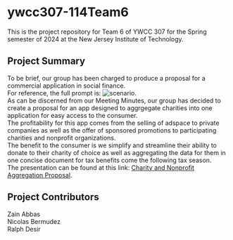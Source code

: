 # ywcc307-114Team6
This is the project repository for Team 6 of YWCC 307 for the Spring semester of 2024 at the New Jersey Institute of Technology.  

## Project Summary
To be brief, our group has been charged to produce a proposal for a commercial application in social finance.  
For reference, the full prompt is: ![scenario](https://github.com/nb538/ywcc307-114Team6/assets/156876990/ae500ab9-d254-4404-8c78-49b1357c7fb6 "Project Scenario").  
As can be discerned from our Meeting Minutes, our group has decided to create a proposal for an app designed to aggrgegate charities into one application for easy access to the consumer.  
The profitability for this app comes from the selling of adspace to private companies as well as the offer of sponsored promotions to participating charities and nonprofit organizations.  
The benefit to the consumer is we simplify and streamline their ability to donate to their charity of choice as well as aggregating the data for them in one concise document for tax benefits come the following tax season.  
The presentation can be found at this link: [Charity and Nonprofit Aggregation Proposal](https://docs.google.com/presentation/d/10vlBNS5EXQ8gXErd8k1dyAtJ5l9CXQcpNzfHP97yPT8/edit#slide=id.p "Google Slides Presentation").  
## Project Contributors
Zain Abbas  
Nicolas Bermudez  
Ralph Desir  
